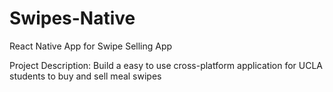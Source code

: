 # Swipes-Native
React Native App for Swipe Selling App

Project Description:
Build a easy to use cross-platform application for UCLA students to buy and sell meal swipes

